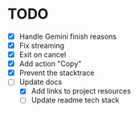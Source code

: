 # TODO

- [x] Handle Gemini finish reasons
- [x] Fix streaming
- [x] Exit on cancel
- [x] Add action "Copy"
- [x] Prevent the stacktrace
- [ ] Update docs
  - [x] Add links to project resources
  - [ ] Update readme tech stack
